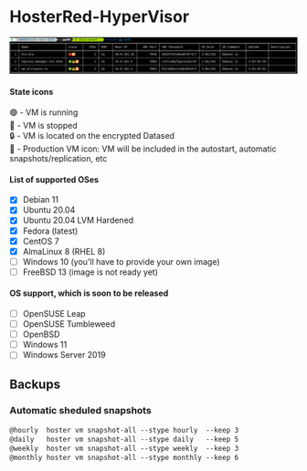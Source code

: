 # HosterRed-HyperVisor
![HosterRed Screenshot 1](https://github.com/yaroslav-gwit/HosterRed-HyperVisor/blob/main/screenshots/HosterRed_screenshot_1.png)
#### State icons
🟢 - VM is running
<br>🔴 - VM is stopped
<br>🔒 - VM is located on the encrypted Datased
<br>🔁 - Production VM icon: VM will be included in the autostart, automatic snapshots/replication, etc
#### List of supported OSes
- [x] Debian 11
- [x] Ubuntu 20.04
- [x] Ubuntu 20.04 LVM Hardened
- [x] Fedora (latest)
- [x] CentOS 7
- [x] AlmaLinux 8 (RHEL 8)
- [ ] Windows 10 (you'll have to provide your own image)
- [ ] FreeBSD 13 (image is not ready yet)
#### OS support, which is soon to be released
- [ ] OpenSUSE Leap
- [ ] OpenSUSE Tumbleweed
- [ ] OpenBSD
- [ ] Windows 11
- [ ] Windows Server 2019
## Backups
### Automatic sheduled snapshots
```
@hourly  hoster vm snapshot-all --stype hourly  --keep 3
@daily   hoster vm snapshot-all --stype daily   --keep 5
@weekly  hoster vm snapshot-all --stype weekly  --keep 3
@monthly hoster vm snapshot-all --stype monthly --keep 6
```
